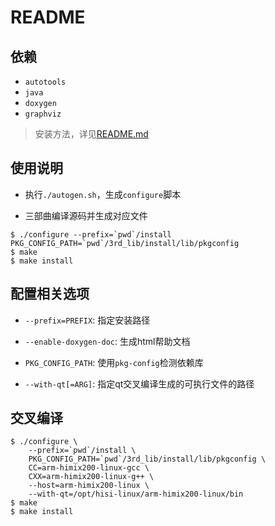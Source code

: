 # README

## 依赖

* `autotools`
* `java`
* `doxygen`
* `graphviz`

> 安装方法，详见[README.md](https://github.com/gnsyxiang/autotools_demo_lib/blob/main/README.md)

## 使用说明

* 执行`./autogen.sh`，生成`configure`脚本

* 三部曲编译源码并生成对应文件

```shell
$ ./configure --prefix=`pwd`/install PKG_CONFIG_PATH=`pwd`/3rd_lib/install/lib/pkgconfig
$ make
$ make install
```

## 配置相关选项

* `--prefix=PREFIX`: 指定安装路径

* `--enable-doxygen-doc`: 生成html帮助文档

* `PKG_CONFIG_PATH`: 使用`pkg-config`检测依赖库

* `--with-qt[=ARG]`: 指定qt交叉编译生成的可执行文件的路径

## 交叉编译

```shell
$ ./configure \
    --prefix=`pwd`/install \
    PKG_CONFIG_PATH=`pwd`/3rd_lib/install/lib/pkgconfig \
    CC=arm-himix200-linux-gcc \
    CXX=arm-himix200-linux-g++ \
    --host=arm-himix200-linux \
    --with-qt=/opt/hisi-linux/arm-himix200-linux/bin
$ make
$ make install
```

